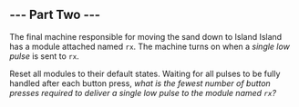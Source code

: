 ## \--- Part Two ---

The final machine responsible for moving the sand down to Island Island has a module attached named `rx`. The machine turns on when a _single low pulse_ is sent to `rx`.

Reset all modules to their default states. Waiting for all pulses to be fully handled after each button press, _what is the fewest number of button presses required to deliver a single low pulse to the module named `rx`?_